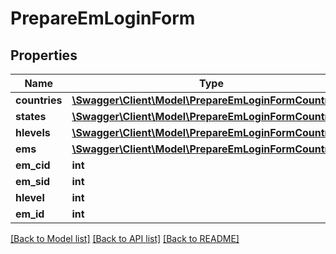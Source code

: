 # PrepareEmLoginForm

## Properties
Name | Type | Description | Notes
------------ | ------------- | ------------- | -------------
**countries** | [**\Swagger\Client\Model\PrepareEmLoginFormCountries[]**](PrepareEmLoginFormCountries.md) |  | [optional] 
**states** | [**\Swagger\Client\Model\PrepareEmLoginFormCountries[]**](PrepareEmLoginFormCountries.md) |  | [optional] 
**hlevels** | [**\Swagger\Client\Model\PrepareEmLoginFormCountries[]**](PrepareEmLoginFormCountries.md) |  | [optional] 
**ems** | [**\Swagger\Client\Model\PrepareEmLoginFormCountries[]**](PrepareEmLoginFormCountries.md) |  | [optional] 
**em_cid** | **int** |  | [optional] 
**em_sid** | **int** |  | [optional] 
**hlevel** | **int** |  | [optional] 
**em_id** | **int** |  | [optional] 

[[Back to Model list]](../../README.md#documentation-for-models) [[Back to API list]](../../README.md#documentation-for-api-endpoints) [[Back to README]](../../README.md)


